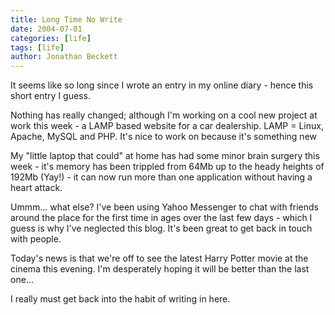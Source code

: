 ```yaml
---
title: Long Time No Write
date: 2004-07-01
categories: [life]
tags: [life]
author: Jonathan Beckett
---
```


It seems like so long since I wrote an entry in my online diary - hence this short entry I guess.

Nothing has really changed; although I'm working on a cool new project at work this week - a LAMP based website for a car dealership. LAMP = Linux, Apache, MySQL and PHP. It's nice to work on because it's something new 

My "little laptop that could" at home has had some minor brain surgery this week - it's memory has been trippled from 64Mb up to the heady heights of 192Mb (Yay!) - it can now run more than one application without having a heart attack.

Ummm... what else? I've been using Yahoo Messenger to chat with friends around the place for the first time in ages over the last few days - which I guess is why I've neglected this blog. It's been great to get back in touch with people.

Today's news is that we're off to see the latest Harry Potter movie at the cinema this evening. I'm desperately hoping it will be better than the last one...

I really must get back into the habit of writing in here.